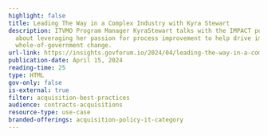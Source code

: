 ```yaml
---
highlight: false
title: Leading The Way in a Complex Industry with Kyra Stewart
description: ITVMO Program Manager KyraStewart talks with the IMPACT podcast
  about leveraging her passion for process improvement to help drive impactful,
  whole-of-government change.
url-link: https://insights.govforum.io/2024/04/leading-the-way-in-a-complex-industry-with-kyra-stewart/
publication-date: April 15, 2024
reading-time: 25
type: HTML
gov-only: false
is-external: true
filter: acquisition-best-practices
audience: contracts-acquisitions
resource-type: use-case
branded-offerings: acquisition-policy-it-category
---
```

